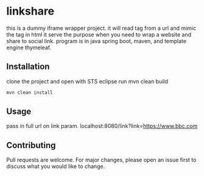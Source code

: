 # linkshare
this is a dummy iframe wrapper project.
it will read <meta> tag from a url and mimic the <meta> tag in html
it serve the purpose when you need to wrap a website and share to social link.
program is in java spring boot, maven, and template engine thymeleaf.

## Installation

clone the project and open with STS eclipse
run mvn clean build

```bash
mvn clean install
```

## Usage

pass in full url on link param.
localhost:8080/link?link=https://www.bbc.com

## Contributing
Pull requests are welcome. 
For major changes, please open an issue first to discuss what you would like to change.
